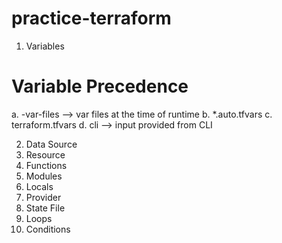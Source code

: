 # practice-terraform

1. Variables

# Variable Precedence
a. -var-files --> var files at the time of runtime
b. *.auto.tfvars
c. terraform.tfvars
d. cli --> input provided from CLI

2. Data Source
3. Resource
4. Functions
5. Modules
6. Locals
7. Provider
8. State File
9. Loops
10. Conditions
